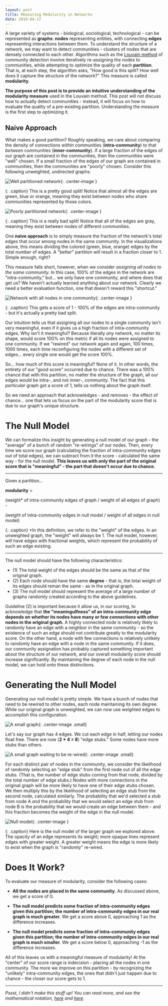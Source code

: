 ```yaml
---
layout: post
title: Measuring Modularity in Networks
date: 2018-04-17
---
```


A large variety of systems - biological, sociological, technological - can be represented as **graphs**: **nodes** representing entities, with connecting **edges** representing interactions between them. To understand the structure of a network, we may want to detect communities - clusters of nodes that are densely connected to each other. Algorithms such as the [Louvain method](https://arxiv.org/pdf/0803.0476.pdf) of community detection involve iteratively re-assigning the nodes to communities, while attempting to optimize the quality of each **partition**. That is, at each step, the algorithm asks, "How good is this split? How well does it capture the structure of the network?" This measure is called **modularity**.

**The purpose of this post is to provide an intuitive understanding of the modularity measure** used in the Louvain method. This post will not discuss how to actually detect communities - instead, it will focus on how to evaluate the quality of a pre-existing partition. Understanding the measure is the first step to optimizing it.

## Naive Approach

What makes a good partition? Roughly speaking, we care about comparing the density of connections *within* communities (**intra-community**) to that *between* communities (**inner-community**). If a large fraction of the edges of our graph are contained in the communities, then the communities were "well" chosen. If a small fraction of the edges of our graph are contained in communities, then the communities are "poorly" chosen. Consider this following unweighted, undirected graphs:

![Well partitioned network](/images/measuring-modularity/good_split.png){: .center-image }

{: .caption}
This is a pretty good split! Notice that almost all the edges are green, blue or orange, meaning they exist between nodes who share communities represented by those colors.

![Poorly partitioned network](/images/measuring-modularity/bad_split.png){: .center-image }

{: .caption}
This is a really bad split! Notice that all of the edges are gray, meaning they exist between nodes of different communities.

One **naive approach** is to simply measure the fraction of the network's total edges that occur among nodes in the same community. In the visualizations above, this means dividing the colored (green, blue, orange) edges by the total number of edges. A "better" partition will result in a fraction closer to 1. Simple enough, right?

This measure falls short, however, when we consider *assigning all nodes to the same community.* In this case, 100% of the edges in the network are "intra-community," but... we only have one community, and where does that get us? We haven't actually learned anything about our network. Clearly we need a better evaluation function, one that doesn't reward this "shortcut."


![Network with all nodes in one community](/images/measuring-modularity/all_one_community.png){: .center-image }

{: .caption}
This gets a score of 1 - 100% of the edges are intra-community - but it's actually a pretty bad split.

Our intuition tells us that assigning all our nodes to a single community isn't very meaningful, even if it gives us a high fraction of intra-community edges. Why isn't it meaningful? Because literally *any* network, no matter its shape, would score 100% on this metric if all its nodes were assigned to one community. If we "rewired" our network again and again, 100 times, 1000 times, each time reconfiguring the nodes with a different set of edges... every single one would get the score 100%.

So... how much of this score is meaningful? None of it. In other words, the entirety of our "good score" occurred due to chance. There  was a 100% chance that with this partition, no matter the structure of the graph, all our edges would be intra-, and not inner-, community. The fact that this *particular* graph got a score of 1, tells us nothing about the graph itself.

So we need an approach that acknowledges - and removes - the effect of chance... one that lets us focus on the part of the modularity score that is due to our graph's unique structure.

# The Null Model

We can formalize this insight by generating a null model of our graph - the "average" of a bunch of random "re-wirings" of our nodes. Then, every time we score our graph (calculating the fraction of intra-community edges out of total edges), we can subtract from it the score - calculated the same way - for the null model. **This leaves us with only the part of the original score that is "meaningful" - the part that doesn't occur due to chance.**

---
Given a partition...

**modularity** =

  (weight* of intra-community edges of graph / weight of all edges of graph) -

  (weight of intra-community edges in null model / weight of all edges in null model)


 {: .caption}
 *In this definition, we refer to the "weight" of the edges. In an unweighted graph, the "weight" will always be 1. The null model, however, will have edges with fractional weights, which represent the probability of such an edge existing.

---

The null model should have the following characteristics:
* (1) The total weight of the edges should be the same as that of the original graph.
* (2) Each node should have the same **degree** - that is, the total weight of its edges should reman the same - as in the original graph.
* (3) The null model should represent the average of a large number of graphs randomly created according to the above guidelines.


Guideline (2) is important because it allow us, in our scoring, to acknowledge that **the "meaningulfness" of an intra-community edge depends on whether its nodes have many or few connections with other nodes in the original graph.** A highly connected node is relatively likely to randomly have an edge with a neighbor in the same community - so the existence of such an edge should not contribute greatly to the modularity score. On the other hand, a node with few connections is relatively unlikely to randomly have an edge with a node in the same community. If it does, our community assignation has probably captured something important about the structure of our network, and our overall modularity score should increase significantly. By maintaining the degree of each node in the null model, we can hold onto these distinctions.

# Generating the Null Model
Generating our null model is pretty simple. We have a bunch of nodes that need to be rewired to other nodes, each node maintaining its own degree. While our original graph is unweighted, we can now use weighted edges to accomplish this configuration.

![A small graph](/images/measuring-modularity/small_graph.png){: .center-image .small}

Let's say our graph has 4 edges. We cut each edge in half, letting our nodes float free. There are now (**2 * 4 = 8**) "edge stubs." Some nodes have more stubs than others.

![A small graph waiting to be re-wired](/images/measuring-modularity/stubs.png){: .center-image .small}

For each distinct pair of nodes in the community, we consider the likelihood of randomly selecting an "edge stub" from the first node out of all the edge stubs. (That is, the number of edge stubs coming from that node, divided by the total number of edge stubs.) Nodes with more connections in the original graph will be more likely to have one of their edge stubs chosen. We then multiply this by the likelihood of selecting an edge stub from the second node, calculated similarly. The probability that we'd selected a stub from node A *and* the probability that we would select an edge stub from node B is the probability that we would create an edge between them - and this fraction becomes the weight of the edge in the null model.

![Null model](/images/measuring-modularity/null_model.png){: .center-image }

{: .caption}
Here is the null model of the larger graph we explored above. The opacity of an edge represents its weight; more opaque lines represent edges with greater weight. A greater weight means the edge is more likely to exist when the graph is "randomly" re-wired.

# Does It Work?
To evaluate our measure of modularity, consider the following cases:

* **All the nodes are placed in the same community.** As discussed above, we get a score of 0.

* **The null model predicts some fraction of intra-community edges given this partition; the number of intra-community edges in our real graph is much greater.** We get a score above 0, approaching 1 as the difference increases.

* **The null model predicts some fraction of intra-community edges given this partition; the number of intra-community edges in our real graph is much smaller.** We get a score below 0, approaching -1 as the difference increases.


All of this leaves us with a meaningful measure of modularity! At the "center" of our score range is indecision - placing all the nodes in one community. The more we improve on this partition - by recognizing the "unlikely" intra-community edges, the ones that didn't just happen due to chance - the closer our score gets to 1.

---
*Pssst, I didn't make this stuff up! You can read more, and see the mathematical notation, [here](https://arxiv.org/pdf/0803.0476.pdf) and [here](https://arxiv.org/pdf/1606.02319.pdf).*
